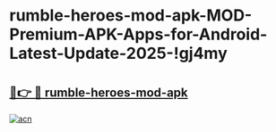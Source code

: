 # rumble-heroes-mod-apk-MOD-Premium-APK-Apps-for-Android-Latest-Update-2025-!gj4my

# <h2><a href="https://rghfa6.esa.edu.pl?title=rumble-heroes-mod-apk&ref=gj4my">🔗👉 🔴 rumble-heroes-mod-apk</a></h2>

[![acn](https://github.com/user-attachments/assets/0f9c940e-d8b0-45ae-aac7-cd30a18b3e1c)](https://rghfa6.esa.edu.pl?title=rumble-heroes-mod-apk&ref=gj4my)

